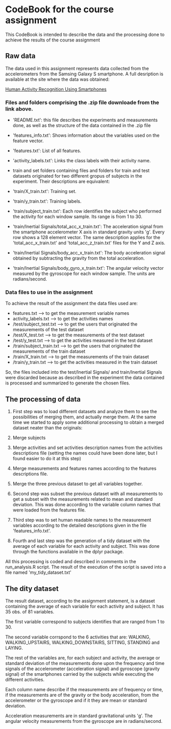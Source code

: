 # CodeBook for the course assignment

This CodeBook is intended to describe the data and the processing done to achieve the results of the course assignment

## Raw data

The data used in this assignment represents data collected from the accelerometers from the Samsing Galaxy S smartphone. A full desription is available at the site where the data was obtained:

[Human Activity Recognition Using Smartphones](http://archive.ics.uci.edu/ml/datasets/Human+Activity+Recognition+Using+Smartphones) 

### Files and folders comprising the .zip file downloade from the link above.

- 'README.txt': this file describes the experiments and measurements done, as well as the structure of the data contained in the .zip file

- 'features_info.txt': Shows information about the variables used on the feature vector.

- 'features.txt': List of all features.

- 'activity_labels.txt': Links the class labels with their activity name.

- train and set folders containing files and folders for train and test datasets originated for two different gropus of subjects in the experiment. Their descriptions are equivalent:

- 'train/X_train.txt': Training set.

- 'train/y_train.txt': Training labels.

- 'train/subject_train.txt': Each row identifies the subject who performed the activity for each window sample. Its range is from 1 to 30. 

- 'train/Inertial Signals/total_acc_x_train.txt': The acceleration signal from the smartphone accelerometer X axis in standard gravity units 'g'. Every row shows a 128 element vector. The same description applies for the 'total_acc_x_train.txt' and 'total_acc_z_train.txt' files for the Y and Z axis. 

- 'train/Inertial Signals/body_acc_x_train.txt': The body acceleration signal obtained by subtracting the gravity from the total acceleration. 

- 'train/Inertial Signals/body_gyro_x_train.txt': The angular velocity vector measured by the gyroscope for each window sample. The units are radians/second. 

### Data files to use in the assignment

To achieve the result of the assignment the data files used are:

* features.txt              --> to get the measurement variable names
* activity_labels.txt       --> to get the activities names
* /test/subject_test.txt    --> to get the users that originated the measurements of the test dataset
* /test/X_test.txt          --> to get the measurements of the test dataset
* /test/y_test.txt          --> to get the activities measured in the test dataset
* /train/subject_train.txt  --> to get the users that originated the measurements of the train dataset
* /train/X_train.txt        --> to get the measurements of the train dataset
* /train/y_train.txt        --> to get the activities measured in the train dataset

So, the files included into the test/Inertial Signals/ and train/Inertial Signals were discarded because as described in the experiment the data contained is processed and summarized to generate the chosen files.

## The processing of data

1. First step was to load different datasets and analyze them to see the possibilities of merging them, and actually merge them. At the same time we started to apply some additional processing to obtain a merged dataset neater than the originals:
  1. Merge subjects
  2. Merge activities and set activities description names from the activities descriptions file (setting the names could have been done later, but I found easier to do it at this step)
  3. Merge measurements and features names according to the features descriptions file.
  4. Merge the three previous dataset to get all variables together.

2. Second step was subset the previous dataset with all measurements to get a subset with the measurements related to mean and standard deviation. This was done according to the variable column names that were loaded from the features file.

3. Third step was to set human readable names to the measurement variables according to the detailed descriptions given in the file 'features_info.txt'.

4. Fourth and last step was the generation of a tidy dataset with the average of each variable for each activity and subject. This was done through the functions available in the dplyr package. 

All this processing is coded and described in comments in the run_analysis.R script. The result of the execution of the script is saved into a file named 'my_tidy_dataset.txt'

## The dity dataset

The result dataset, according to the assignment statement, is a dataset containing the average of each variable for each activity and subject. It has 35 obs. of 81 variables.

The first variable correspond to subjects identifies that are ranged from 1 to 30.

The second variable corrspond to the 6 activities that are: WALKING, WALKING_UPSTAIRS, WALKING_DOWNSTAIRS, SITTING, STANDING and LAYING.

The rest of the variables are, for each subject and activity, the average or standard deviation of the measurements done upon the frequency and time signals of the accelerometer (acceleration signal) and gyroscope (gravity signal) of the smartphones carried by the subjects while executing the different activities.

Each column name describe if the measurements are of frequency or time, if the measurements are of the gravity or the body acceleration, from the accelerometer or the gyroscope and if it they are mean or standard deviation.

Acceleration measurements are in standard gravitational units 'g'.
The angular velocity measurements from the gyroscope are in radians/second.
